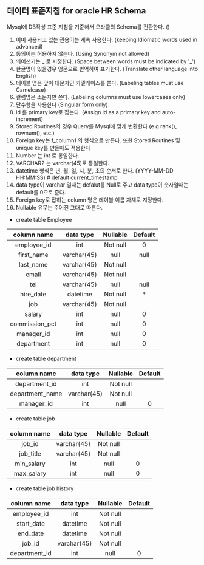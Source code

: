 ## 데이터 표준지침 for oracle HR Schema

Mysql에 DB작성 표준 지침을 기준해서 오라클의 Schema를 전환한다.
()

1. 이미 사용되고 있는 관용어는 계속 사용한다. (keeping Idiomatic words used in advanced)
2. 동의어는 허용하지 않는다. (Using Synonym not allowed)
3. 띄어쓰기는 _ 로 지정한다. (Space between words must be indicated by '_')
4. 한글명이 있을경우 영문으로 번역하여 표기한다. (Translate other language into English)
5. 테이블 명은 앞이 대문자인 카멜케이스를 쓴다. (Labeling tables must use Camelcase)
6. 컬럼명은 소문자만 쓴다. (Labeling columns must use lowercases only)
7. 단수형을 사용한다 (Singular form only)
8. id 를 primary key로 잡는다. (Assign id as a primary key and auto-increment) 
9. Stored Routines의 경우 Query를 Mysql에 맞게 변환한다 (e.g rank(), rownum(), etc.)
10. Foreign key는 f_column1 의 형식으로 만든다. 또한 Stored Routines 및 unique key를 만들때도 적용한다
11. Number 는 int 로 통일한다.
12. VARCHAR2 는 varchar(45)로 통일한다.
13. datetime 형식은 년, 월, 일, 시, 분, 초의 순서로 한다. (YYYY-MM-DD HH:MM:SS) # default current_timestamp
14. data type이 varchar 일때는 defalut를 Null로 주고 data type이 숫자일때는 default를 0으로 준다.
15. Foreign key로 잡히는 column 명은 테이블 이름 자체로 지정한다.
16. Nullable 유무는 주어진 그대로 따른다.

- create table Employee

| column name  | data type  | Nullable | Default|
|:------------:|:----------:|:--------:|:------:|
|  employee_id |    int     | Not null |   0    |
|  first_name  | varchar(45)|   null   |  null  |
|  last_name   | varchar(45)| Not null |        |
|    email     | varchar(45)| Not null |        |
|     tel      | varchar(45)|   null   |  null  |
|  hire_date   |   datetime | Not null |   *    |
|     job      | varchar(45)| Not null |        |
|    salary    |     int    |   null   |   0    |
|commission_pct|     int    |   null   |   0    |
|  manager_id  |     int    |   null   |   0    |
|  department  |     int    |   null   |   0    |

- create table department

|   column name  | data type  | Nullable | Default|
|:--------------:|:----------:|:--------:|:------:|
|department_id   |    int     | Not null |        |
|department_name | varchar(45)| Not null |        |
|  manager_id    |     int    |   null   |    0   |

- create table job

|   column name  | data type  | Nullable | Default|
|:--------------:|:----------:|:--------:|:------:|
|    job_id      | varchar(45)| Not null |        |
|   job_title    | varchar(45)| Not null |        |
|   min_salary   |     int    |   null   |    0   |
|   max_salary   |     int    |   null   |    0   |


- create table job history

|   column name | data type  | Nullable | Default|
|:-------------:|:----------:|:--------:|:------:|
|   employee_id |     int    | Not null |        |
|   start_date  |  datetime  | Not null |        |
|    end_date   |   datetime | Not null |        |
|    job_id     | varchar(45)| Not null |        |
| department_id |     int    |   null   |    0   |

